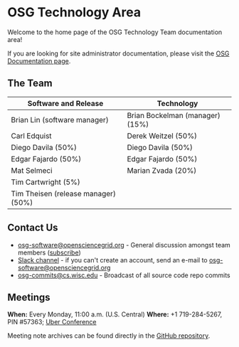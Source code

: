 OSG Technology Area
===================

Welcome to the home page of the OSG Technology Team documentation area!

If you are looking for site administrator documentation, please visit the [OSG Documentation page](https://www.opensciencegrid.org/docs/).

The Team
--------

| Software and Release                | Technology                      |
|-------------------------------------|---------------------------------|
| Brian Lin (software manager)        | Brian Bockelman (manager) (15%) |
| Carl Edquist                        | Derek Weitzel (50%)             |
| Diego Davila (50%)                  | Diego Davila (50%)              |
| Edgar Fajardo (50%)                 | Edgar Fajardo (50%)             |
| Mat Selmeci                         | Marian Zvada (20%)              |
| Tim Cartwright (5%)                 |                                 |
| Tim Theisen (release manager) (50%) |                                 |

Contact Us
----------

-  [osg-software@opensciencegrid.org](mailto:osg-software@opensciencegrid.org) - General discussion amongst team members
   ([subscribe](https://listserv.fnal.gov/scripts/wa.exe?A0=osg-software))
-  [Slack channel](https://opensciencegrid.slack.com/messages/osg-software) - if you can't create an account, send an e-mail to [osg-software@opensciencegrid.org](mailto:osg-software@opensciencegrid.org)
-  [osg-commits@cs.wisc.edu](mailto:osg-commits@cs.wisc.edu) - Broadcast of all source code repo commits

Meetings
--------

**When:** Every Monday, 11:00 a.m. (U.S. Central)
**Where:** +1 719-284-5267, PIN #57363; [Uber Conference](https://www.uberconference.com/osgblin)

Meeting note archives can be found directly in the
[GitHub repository](https://github.com/opensciencegrid/technology/tree/master/docs/meetings).
